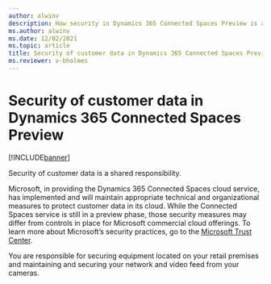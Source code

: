 ```yaml
---
author: alwinv
description: How security in Dynamics 365 Connected Spaces Preview is a shared responsibility between customers and Microsoft.
ms.author: alwinv
ms.date: 12/02/2021
ms.topic: article
title: Security of customer data in Dynamics 365 Connected Spaces Preview
ms.reviewer: v-bholmes
---
```


# Security of customer data in Dynamics 365 Connected Spaces Preview

[!INCLUDE[banner](includes/banner.md)]

Security of customer data is a shared responsibility. 

Microsoft, in providing the Dynamics 365 Connected Spaces cloud service, has implemented and will maintain appropriate technical and organizational measures to protect customer data in its cloud. While the Connected Spaces service is still in a preview phase, those security measures may differ from controls in place for Microsoft commercial cloud offerings. To learn more about Microsoft’s security practices, go to the [Microsoft Trust Center](https://www.microsoft.com/en-us/trust-center). 

You are responsible for securing equipment located on your retail premises and maintaining and securing your network and video feed from your cameras. 
